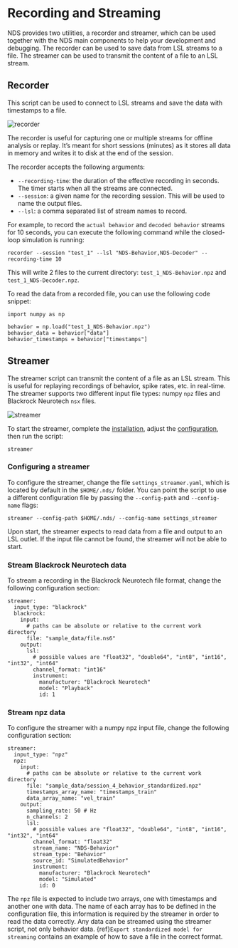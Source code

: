 # Recording and Streaming

NDS provides two utilities, a recorder and streamer, which can be used together with the NDS main components to help your development and debugging.
The recorder can be used to save data from LSL streams to a file.
The streamer can be used to transmit the content of a file to an LSL stream.

## Recorder

This script can be used to connect to LSL streams and save the data with timestamps to a file.

![recorder](images/recorder.png)

The recorder is useful for capturing one or multiple streams for offline analysis or replay. It’s meant for short sessions (minutes) as it stores all data in memory and writes it to disk at the end of the session.

The recorder accepts the following arguments:

- `--recording-time`: the duration of the effective recording in seconds. The timer starts when all the streams are connected.
- `--session`: a given name for the recording session. This will be used to name the output files.
- `--lsl`: a comma separated list of stream names to record.

For example, to record the `actual behavior` and `decoded behavior` streams for 10 seconds, you can execute the following command while the closed-loop simulation is running:

```
recorder --session "test_1" --lsl "NDS-Behavior,NDS-Decoder" --recording-time 10
```

This will write 2 files to the current directory: `test_1_NDS-Behavior.npz` and `test_1_NDS-Decoder.npz`.

To read the data from a recorded file, you can use the following code snippet:

```
import numpy as np

behavior = np.load("test_1_NDS-Behavior.npz")
behavior_data = behavior["data"]
behavior_timestamps = behavior["timestamps"]
```

## Streamer

The streamer script can transmit the content of a file as an LSL stream. This is useful for replaying recordings of behavior, spike rates, etc. in real-time.
The streamer supports two different input file types: numpy `npz` files and Blackrock Neurotech `nsx` files.

![streamer](images/streamer.png)

To start the streamer, complete the [installation](installation.md), adjust the [configuration](#configuring-a-streamer), then run the script:

```
streamer
```

### Configuring a streamer

To configure the streamer, change the file `settings_streamer.yaml`, which is located by default in the `$HOME/.nds/` folder. You can point the script to use a different configuration file by passing the `--config-path` and `--config-name` flags:

```
streamer --config-path $HOME/.nds/ --config-name settings_streamer
```

Upon start, the streamer expects to read data from a file and output to an LSL outlet. If the input file cannot be found, the streamer will not be able to start.

### Stream Blackrock Neurotech data

To stream a recording in the Blackrock Neurotech file format, change the following configuration section:

```
streamer:
  input_type: "blackrock"
  blackrock:
    input:
      # paths can be absolute or relative to the current work directory
      file: "sample_data/file.ns6"
    output:
      lsl:
        # possible values are "float32", "double64", "int8", "int16", "int32", "int64"
        channel_format: "int16"
        instrument:
          manufacturer: "Blackrock Neurotech"
          model: "Playback"
          id: 1
```

### Stream npz data

To configure the streamer with a numpy npz input file, change the following configuration section:

```
streamer:
  input_type: "npz"
  npz:
    input:
      # paths can be absolute or relative to the current work directory
      file: "sample_data/session_4_behavior_standardized.npz"
      timestamps_array_name: "timestamps_train"
      data_array_name: "vel_train"
    output:
      sampling_rate: 50 # Hz
      n_channels: 2
      lsl:
        # possible values are "float32", "double64", "int8", "int16", "int32", "int64"
        channel_format: "float32"
        stream_name: "NDS-Behavior"
        stream_type: "Behavior"
        source_id: "SimulatedBehavior"
        instrument:
          manufacturer: "Blackrock Neurotech"
          model: "Simulated"
          id: 0
```

The `npz` file is expected to include two arrays, one with timestamps and another one with data. The name of each array has to be defined in the configuration file, this information is required by the streamer in order to read the data correctly. Any data can be streamed using the streamer script, not only behavior data. {ref}`Export standardized model for streaming` contains an example of how to save a file in the correct format.

